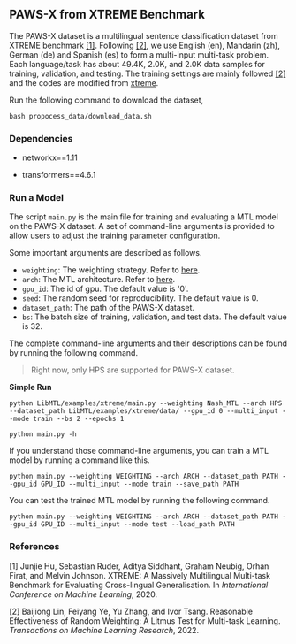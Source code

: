 ## PAWS-X from XTREME Benchmark

The PAWS-X dataset is a multilingual sentence classification dataset from XTREME benchmark [[1]](#1). Following [[2]](#2), we use English (en), Mandarin (zh), German (de) and Spanish (es) to form a multi-input multi-task problem. Each language/task has about 49.4K, 2.0K, and 2.0K data samples for training, validation, and testing. The training settings are mainly followed [[2]](#2) and the codes are modified from [xtreme](https://github.com/google-research/xtreme). 

Run the following command to download the dataset,

```shell
bash propocess_data/download_data.sh
```

### Dependencies

- networkx==1.11

- transformers==4.6.1

### Run a Model

The script ``main.py`` is the main file for training and evaluating a MTL model on the PAWS-X dataset. A set of command-line arguments is provided to allow users to adjust the training parameter configuration. 

Some important  arguments are described as follows.

- ``weighting``: The weighting strategy. Refer to [here](../../LibMTL#supported-algorithms).
- ``arch``: The MTL architecture. Refer to [here](../../LibMTL#supported-algorithms).
- ``gpu_id``: The id of gpu. The default value is '0'.
- ``seed``: The random seed for reproducibility. The default value is 0.
- ``dataset_path``: The path of the PAWS-X dataset.
- ``bs``: The batch size of training, validation, and test data. The default value is 32.

The complete command-line arguments and their descriptions can be found by running the following command.

> Right now, only HPS are supported for PAWS-X dataset.

**Simple Run**
```shell
python LibMTL/examples/xtreme/main.py --weighting Nash_MTL --arch HPS --dataset_path LibMTL/examples/xtreme/data/ --gpu_id 0 --multi_input --mode train --bs 2 --epochs 1 
```

```shell
python main.py -h
```

If you understand those command-line arguments, you can train a MTL model by running a command like this. 

```shell
python main.py --weighting WEIGHTING --arch ARCH --dataset_path PATH --gpu_id GPU_ID --multi_input --mode train --save_path PATH
```

You can test the trained MTL model by running the following command.

```shell
python main.py --weighting WEIGHTING --arch ARCH --dataset_path PATH --gpu_id GPU_ID --multi_input --mode test --load_path PATH
```

### References

<a id="1">[1]</a> Junjie Hu, Sebastian Ruder, Aditya Siddhant, Graham Neubig, Orhan Firat, and Melvin Johnson. XTREME: A Massively Multilingual Multi-task Benchmark for Evaluating Cross-lingual Generalisation. In *International Conference on Machine Learning*, 2020.

<a id="2">[2]</a> Baijiong Lin, Feiyang Ye, Yu Zhang, and Ivor Tsang. Reasonable Effectiveness of Random Weighting: A Litmus Test for Multi-task Learning. *Transactions on Machine Learning Research*, 2022.
